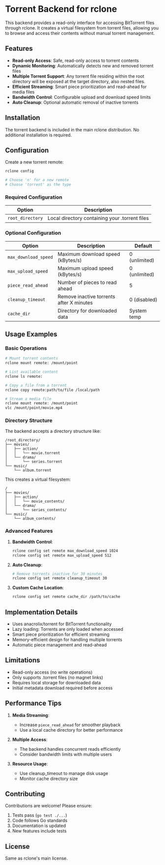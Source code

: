 # Torrent Backend for rclone

This backend provides a read-only interface for accessing BitTorrent files through rclone. It creates a virtual filesystem from torrent files, allowing you to browse and access their contents without manual torrent management.

## Features

- **Read-only Access**: Safe, read-only access to torrent contents
- **Dynamic Monitoring**: Automatically detects new and removed torrent files
- **Multiple Torrent Support**: Any torrent file residing within the root directory will be exposed at the target directory, also nested files.
- **Efficient Streaming**: Smart piece prioritization and read-ahead for media files
- **Bandwidth Control**: Configurable upload and download speed limits
- **Auto Cleanup**: Optional automatic removal of inactive torrents

## Installation

The torrent backend is included in the main rclone distribution. No additional installation is required.

## Configuration

Create a new torrent remote:

```bash
rclone config

# Choose 'n' for a new remote
# Choose 'torrent' as the type
```

### Required Configuration

| Option | Description |
|--------|-------------|
| `root_directory` | Local directory containing your .torrent files |

### Optional Configuration

| Option | Description | Default |
|--------|-------------|---------|
| `max_download_speed` | Maximum download speed (kBytes/s) | 0 (unlimited) |
| `max_upload_speed` | Maximum upload speed (kBytes/s) | 0 (unlimited) |
| `piece_read_ahead` | Number of pieces to read ahead | 5 |
| `cleanup_timeout` | Remove inactive torrents after X minutes | 0 (disabled) |
| `cache_dir` | Directory for downloaded data | System temp |

## Usage Examples

### Basic Operations

```bash
# Mount torrent contents
rclone mount remote: /mount/point

# List available content
rclone ls remote:

# Copy a file from a torrent
rclone copy remote:path/to/file /local/path

# Stream a media file
rclone mount remote: /mount/point
vlc /mount/point/movie.mp4
```

### Directory Structure

The backend accepts a directory structure like:

```
/root_directory/
├── movies/
│   ├── action/
│   │   └── movie.torrent
│   └── drama/
│       └── series.torrent
└── music/
    └── album.torrent
```

This creates a virtual filesystem:

```
/
├── movies/
│   ├── action/
│   │   └── movie_contents/
│   └── drama/
│       └── series_contents/
└── music/
    └── album_contents/
```

### Advanced Features

1. **Bandwidth Control**:
   ```bash
   rclone config set remote max_download_speed 1024
   rclone config set remote max_upload_speed 512
   ```

2. **Auto Cleanup**:
   ```bash
   # Remove torrents inactive for 30 minutes
   rclone config set remote cleanup_timeout 30
   ```

3. **Custom Cache Location**:
   ```bash
   rclone config set remote cache_dir /path/to/cache
   ```

## Implementation Details

- Uses anacrolix/torrent for BitTorrent functionality
- Lazy loading: Torrents are only loaded when accessed
- Smart piece prioritization for efficient streaming
- Memory-efficient design for handling multiple torrents
- Automatic piece management and read-ahead

## Limitations

- Read-only access (no write operations)
- Only supports .torrent files (no magnet links)
- Requires local storage for downloaded data
- Initial metadata download required before access

## Performance Tips

1. **Media Streaming**:
   - Increase `piece_read_ahead` for smoother playback
   - Use a local cache directory for better performance

2. **Multiple Access**:
   - The backend handles concurrent reads efficiently
   - Consider bandwidth limits with multiple users

3. **Resource Usage**:
   - Use cleanup_timeout to manage disk usage
   - Monitor cache directory size

## Contributing

Contributions are welcome! Please ensure:

1. Tests pass (`go test ./...`)
2. Code follows Go standards
3. Documentation is updated
4. New features include tests

## License

Same as rclone's main license.